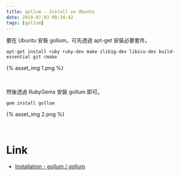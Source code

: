 ```yaml
---
title: gollum - Install on Ubuntu
date: 2019-07-03 08:34:42
tags: [gollum]
---
```


要在 Ubuntu 安裝 gollum，可先透過 apt-get 安裝必要套件。  

<!-- More -->

    apt-get install ruby ruby-dev make zlib1g-dev libicu-dev build-essential git cmake

{% asset_img 1.png %}

</br>


然後透過 RubyGems 安裝 gollum 即可。  

    gem install gollum

{% asset_img 2.png %}

</br>


Link
===
* [Installation - gollum / gollum](https://github.com/gollum/gollum/wiki/Installation)
